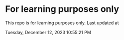 # For learning purposes only
This repo is for learning purposes only.
Last updated at

Tuesday, December 12, 2023 10:55:21 PM

